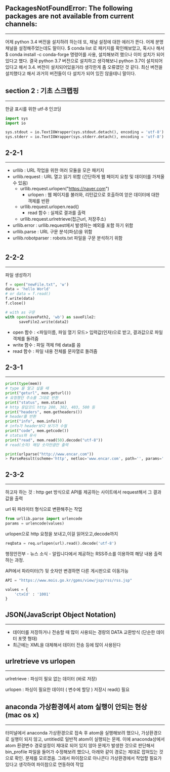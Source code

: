 PackagesNotFoundError: The following packages are not available from current channels:
---

---

어제 python 3.4 버전을 설치하려 하는데 또, 채널 설정에 대한 에러가 뜬다. 어제 분명 채널을 설정해주었는데도 말이다. 
$ conda list 로 패키지를 확인해보았고, 혹시나 해서 
$ conda install -c conda-forge <package> 명령어를 사용, 설치해보려 했으나 이미 설치가 되어 있다고 했다. 
결국 python 3.7 버전으로 설치하고 생각해보니 python 3.7이 설치되어 있다고 해서 3.4. 버전이 설치되어있을거라 생각한게 좀 오류였던 것 같다.
최신 버전을 설치했다고 해서 과거의 버전들이 다 설치가 되어 있진 않을테니 말이다.



section 2 : 기초 스크랩핑 
---

---

한글 표시를 위한 utf-8 인코딩

~~~python
import sys
import io

sys.stdout = io.TextIOWrapper(sys.stdout.detach(), encoding = 'utf-8')
sys.stderr = io.TextIOWrapper(sys.stderr.detach(), encoding = 'utf-8')
~~~



2-2-1
---

---

* urllib : URL 작업을 위한 여러 모듈을 모은 패키지
* urllib.request : URL 열고 읽기 위함 (간단하게 웹 페이지 요청 및 데이터를 가져올 수 있음)
  * urllib.request.urlopen("https://naver.com")
    * urlopen : 웹 페이지를 불러와, 리턴값으로 호출하여 얻은 데이터에 대한 객체를 반환
  * urllib.request.urlopen.read()
    * read 함수 : 실제로 결과를 출력
  * urllib.request.urlretrieve(접근url, 저장주소)
* urllib.error : urllib.request에서 발생하는 예외를 포함 하기 위함
* urllib.parse : URL 구문 분석(파싱)을 위함
* urllib.robotparser : robots.txt 파일을 구문 분석하기 위함
#


2-2-2
---

---

파일 생성하기

~~~python
f = open("newFile.txt", 'w')
data = 'hello World'
# or data = f.read()
f.write(data)
f.close()

# with as 구문
with open(savePath2, 'wb') as saveFile2:
      saveFile2.write(data2)
~~~

* open 함수 : <파일이름, 파일 열기 모드> 입력값(인자)으로 받고, 결과값으로 파일 객체를 돌려줌
* write 함수 : 파일 객체 f에 data를 씀
* read 함수 : 파일 내용 전체를 문자열로 돌려줌



2-3-1
---

---

~~~python
print(type(mem)) 
# type 을 알고 싶을 때 
print("geturl", mem.geturl())
# 요청했던 주소를 그대로 반환
print("status", mem.status)
# http 응답코드 http 200, 302, 403, 500 등 
print("headers", mem.getheaders())
# header를 반환
print("info", mem.info())
# info가 header보다 보기가 수월
print("code", mem.getcode())
# status와 유사
print("read", mem.read(50).decode("utf-8"))
# read(숫자) 해당 숫자만큼만 출력
~~~

~~~python
print(urlparse("http://www.encar.com"))
> ParseResult(scheme='http', netloc='www.encar.com', path='', params='', query='', fragment='')
~~~



2-3-2
---

---

하고자 하는 것 : http get 방식으로 API를 제공하는 사이트에서 request해서 그 결과값을 출력



url 뒤 파라미터 형식으로 변환해주는 작업

```python
from urllib.parse import urlencode
params = urlencode(values)

```

urlopen으로 http 요청을 보내고,이걸 읽어오고,decode까지 

```python
reqData = req.urlopen(url).read().decode('utf-8')
```



행정안전부 - 뉴스 소식 - 알립니다에서 제공하는 RSS주소를 이용하여 해당 내용 출력하는 과정.

API에서 파라미터(?) 뒷 숫자만 변경하면 다른 게시판으로 이동가능 

```python
API = "https://www.mois.go.kr/gpms/view/jsp/rss/rss.jsp"

values = {
    'ctxCd' : '1001'
}
```



JSON(JavaScript Object Notation)
---

---

* 데이터를 저장하거나 전송할 때 많이 사용되는 경량의 DATA 교환방식 (단순한 데이터 포맷 형태)
* 최근에는 XML을 대체해서 데이터 전송 등에 많이 사용된다

urlretrieve vs urlopen
---

---

urlretrieve : 파싱이 필요 없는 데이터 (바로 저장)

urlopen : 파싱이 필요한 데이터 ( 변수에 할당 ) 저장시 read() 필요

anaconda 가상환경에서 atom 실행이 안되는 현상 (mac os x)
---

---

터미널에서 anaconda 가상환경으로 접속 후 atom을 실행해보려 했으나, 가상환경으로 실행이 되지 않고, untitled로 일반적 atom이 실행되는 문제. 이에 anaconda상에서 atom 환경변수 경로설정이 제대로 되어 있지 않아 문제가 발생한 것으로 판단해서 bin_profile 파일을 들어가 수정해보려 했으나, 아래와 같이 경로는 제대로 잡혀있는 것으로 확인.
문제를 모르겠음. 그래서 파이참으로 아나콘다 가상환경에서 작업할 필요가 있다고 생각하여 파이참으로 연동하여 작업
